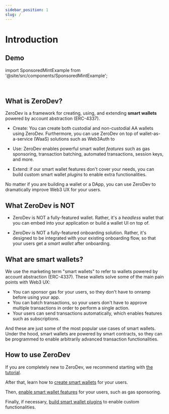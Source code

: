 ```yaml
---
sidebar_position: 1
slug: /
---
```


# Introduction

## Demo

import SponsoredMintExample from '@site/src/components/SponsoredMintExample';

<SponsoredMintExample label="Try ZeroDev" />

<br/>

## What is ZeroDev?

ZeroDev is a framework for creating, using, and extending **smart wallets** powered by account abstraction (ERC-4337).

- Create: You can create both custodial and non-custodial AA wallets using ZeroDev.  Furthermore, you can use ZeroDev on top of wallet-as-a-service (WaaS) solutions such as Web3Auth to 

- Use: ZeroDev enables powerful smart wallet *features* such as gas sponsoring, transaction batching, automated transactions, session keys, and more.

- Extend: if our smart wallet features don't cover your needs, you can build custom smart wallet *plugins* to enable extra functionalities.

No matter if you are building a wallet or a DApp, you can use ZeroDev to dramatically improve Web3 UX for your users.

## What ZeroDev is NOT

- ZeroDev is NOT a fully-featured wallet.  Rather, it's a *headless* wallet that you can embed into your application or build a wallet UI on top of.

- ZeroDev is NOT a fully-featured onboarding solution.  Rather, it's designed to be integrated with your existing onboarding flow, so that your users get a *smart wallet* after onboarding.

## What are smart wallets?

We use the marketing term "smart wallets" to refer to wallets powered by account abstraction (ERC-4337).  These wallets solve some of the main pain points with Web3 UX:

- You can sponsor gas for your users, so they don't have to onramp before using your app.
- You can batch transactions, so your users don't have to approve multiple transactions in order to perform a single action.
- Your users can send transactions automatically, which enables features such as subscriptions.

And these are just some of the most popular use cases of smart wallets.  Under the hood, smart wallets are powered by smart contracts, so they can be programmed to enable arbitrarily advanced transaction functionalities.

## How to use ZeroDev

If you are completely new to ZeroDev, we recommend starting with [the tutorial](/getting-started).

After that, learn how to [create smart wallets](/create-wallets/overview) for your users.

Then, [enable smart wallet features](/use-wallets/overview) for your users, such as gas sponsoring.

Finally, if necessary, [build smart wallet plugins](/extend-wallets/overview) to enable custom functionalities.